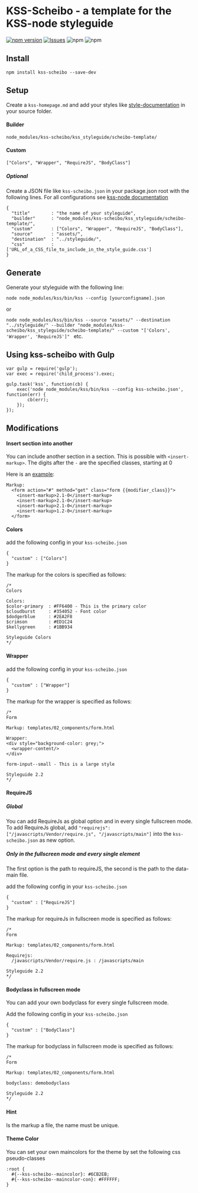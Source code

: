 # KSS-Scheibo - a template for the KSS-node styleguide

[![npm version](https://badge.fury.io/js/kss-scheibo.svg?style=flat)](https://npmjs.org/package/kss-scheibo) 
 [![Issues](https://img.shields.io/github/issues/scheibome/kss-scheibo.svg)]( https://github.com/scheibome/kss-scheibo/issues) ![npm](https://img.shields.io/npm/dt/kss-scheibo.svg) 
![npm](https://img.shields.io/npm/l/kss-scheibo.svg)


## Install

``npm install kss-scheibo --save-dev``

## Setup

Create a ``kss-homepage.md`` and add your styles like [style-documentation](https://github.com/kss-node/kss/blob/spec/SPEC.md#style-documentation) in your source folder.

#### Builder
``node_modules/kss-scheibo/kss_styleguide/scheibo-template/``

#### Custom
``["Colors", "Wrapper", "RequireJS", "BodyClass"]``

##### Optional
Create a JSON file like `kss-scheibo.json` in your package.json root with the following lines.
For all configurations see [kss-node documentation](https://github.com/kss-node/kss-node#using-the-command-line-tool)

```
{
  "title"        : "the name of your styleguide",
  "builder"      : "node_modules/kss-scheibo/kss_styleguide/scheibo-template/",
  "custom"       : ["Colors", "Wrapper", "RequireJS", "BodyClass"],
  "source"       : "assets/",
  "destination"  : "../styleguide/",
  "css"          : ['URL_of_a_CSS_file_to_include_in_the_style_guide.css']
}
```

## Generate

Generate your styleguide with the following line:

``node node_modules/kss/bin/kss --config [yourconfigname].json``

or

``node node_modules/kss/bin/kss --source "assets/" --destination "../styleguide/" --builder "node_modules/kss-scheibo/kss_styleguide/scheibo-template/" --custom "['Colors', 'Wrapper', 'RequireJS']" `` etc.

## Using kss-scheibo with Gulp

```
var gulp = require('gulp');
var exec = require('child_process').exec;

gulp.task('kss', function(cb) {
	exec('node node_modules/kss/bin/kss --config kss-scheibo.json', function(err) {
		cb(err);
	});
});
``` 

## Modifications

#### Insert section into another

You can include another section in a section.
This is possible with ``<insert-markup>``.
The digits after the ``-`` are the specified classes, starting at 0

Here is an [example](https://kss-scheibo.scheibitz.com/section-2.html#kssref-2-2):

```
Markup:
  <form action="#" method="get" class="form {{modifier_class}}">
    <insert-markup>2.1-0</insert-markup>
    <insert-markup>2.1-0</insert-markup>
    <insert-markup>2.1-0</insert-markup>
    <insert-markup>1.2-0</insert-markup>
  </form>
```

#### Colors

add the following config in your ``kss-scheibo.json``

```
{
  "custom" : ["Colors"]
}
```

The markup for the colors is specified as follows:

```
/*
Colors

Colors:
$color-primary  : #FF6400 - This is the primary color
$cloudburst     : #354052 - Font color
$dodgerblue     : #2EA2F8
$crimson        : #ED1C24
$kellygreen     : #1BB934

Styleguide Colors
*/
```

#### Wrapper

add the following config in your ``kss-scheibo.json``

```
{
  "custom" : ["Wrapper"]
}
```

The markup for the wrapper is specified as follows:

```
/*
Form

Markup: templates/02_components/form.html

Wrapper:
<div style="background-color: grey;">
  <wrapper-content/>
</div>

form-input--small - This is a large style

Styleguide 2.2
*/
```

#### RequireJS

##### Global

You can add RequireJs as global option and in every single fullscreen mode.
To add RequireJs global, add ``"requirejs": ["/javascripts/Vendor/require.js", "/javascripts/main"]`` into the ``kss-scheibo.json`` as new option. 

##### Only in the fullscreen mode and every single element
The first option is the path to requireJS, the second is the path to the data-main file.

add the following config in your ``kss-scheibo.json``

```
{
  "custom" : ["RequireJS"]
}
```

The markup for requireJs in fullscreen mode is specified as follows:

```
/*
Form

Markup: templates/02_components/form.html

Requirejs:
  /javascripts/Vendor/require.js : /javascripts/main

Styleguide 2.2
*/
```

#### Bodyclass in fullscreen mode

You can add your own bodyclass for every single fullscreen mode.

Add the following config in your ``kss-scheibo.json``

```
{
  "custom" : ["BodyClass"]
}
```

The markup for bodyclass in fullscreen mode is specified as follows:

```
/*
Form

Markup: templates/02_components/form.html

bodyclass: demobodyclass

Styleguide 2.2
*/
```

#### Hint

Is the markup a file, the name must be unique.

#### Theme Color

You can set your own maincolors for the theme by set the following css pseudo-classes

```
:root {
  #{--kss-scheibo--maincolor}: #6CB2EB;
  #{--kss-scheibo--maincolor-con}: #FFFFFF;
}
```
